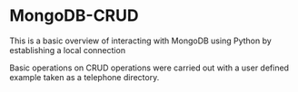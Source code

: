 # MongoDB-CRUD

This is a basic overview of interacting with MongoDB using Python by establishing a local connection

Basic operations on CRUD operations were carried out with a user defined example taken as a telephone directory.
